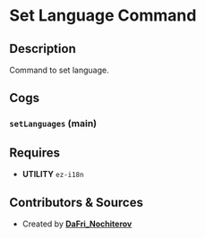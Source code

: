 # Set Language Command

## Description

Command to set language.

## Cogs

### `setLanguages` (**main**)

## Requires

- **UTILITY** `ez-i18n`

## Contributors & Sources

- Created by **[DaFri_Nochiterov](https://github.com/dafri-nochiterov)**
